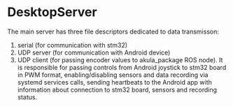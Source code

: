 # DesktopServer

The main server has three file descriptors dedicated to data transmisson:
1. serial (for communication with stm32)
2. UDP server (for communication with Android device)
3. UDP client (for passing encoder values to akula_package ROS node).
It is responsible for passing controls from Android joystick to stm32 board in PWM format, 
enabling/disabling sensors and data recording via systemd services calls, sending heartbeats to 
the Android app with information about connection to stm32 board, sensors and recording status.
